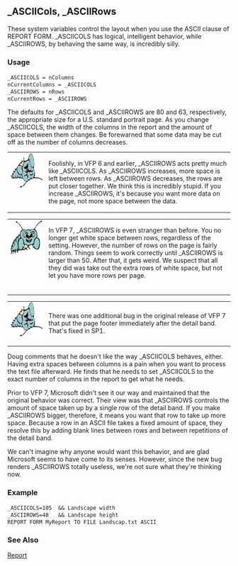 ## _ASCIICols, _ASCIIRows

These system variables control the layout when you use the ASCII clause of REPORT FORM. _ASCIICOLS has logical, intelligent behavior, while _ASCIIROWS, by behaving the same way, is incredibly silly.

### Usage

```foxpro
_ASCIICOLS = nColumns
nCurrentColumns = _ASCIICOLS
_ASCIIROWS = nRows
nCurrentRows = _ASCIIROWS
```

The defaults for _ASCIICOLS and _ASCIIROWS are 80 and 63, respectively, the appropriate size for a U.S. standard portrait page. As you change _ASCIICOLS, the width of the columns in the report and the amount of space between them changes. Be forewarned that some data may be cut off as the number of columns decreases.

<table width=100% border=0 cellspacing=0 cellpadding=0>
<tr>
  <td width=17% valign=top>
<img width=95 height=78 src="fixbug1.gif"></p>
  </td>
  <td width=83%>
  <p>Foolishly, in VFP 6 and earlier, _ASCIIROWS acts pretty much like _ASCIICOLS. As _ASCIIROWS increases, more space is left between rows. As _ASCIIROWS decreases, the rows are put closer together. We think this is incredibly stupid. If you increase _ASCIIROWS, it's because you want more data on the page, not more space between the data.</p>
  </td>
 </tr>
</table>

<table border=0 cellspacing=0 cellpadding=0 width=100%>
<tr>
  <td width=17% valign=top>
<img width=95 height=78 src="bug.gif"></p>
  </td>
  <td width=83%>
  <p>In VFP 7, _ASCIIROWS is even stranger than before. You no longer get white space between rows, regardless of the setting. However, the number of rows on the page is fairly random. Things seem to work correctly until _ASCIIROWS is larger than 50. After that, it gets weird. We suspect that all they did was take out the extra rows of white space, but not let you have more rows per page.</p>
  &nbsp;</td>
 </tr>
</table>

<table border=0 cellspacing=0 cellpadding=0 width=100%>
<tr>
  <td width=17% valign=top>
<img width=95 height=78 src="fixbug1.gif"></p>
  </td>
  <td width=83%>
  <p>There was one additional bug in the original release of VFP 7 that put the page footer immediately after the detail band. That's fixed in SP1.</p>
  </td>
 </tr>
</table>

Doug comments that he doesn't like the way _ASCIICOLS behaves, either. Having extra spaces between columns is a pain when you want to process the text file afterward. He finds that he needs to set _ASCIICOLS to the exact number of columns in the report to get what he needs.

Prior to VFP 7, Microsoft didn't see it our way and maintained that the original behavior was correct. Their view was that _ASCIIROWS controls the amount of space taken up by a single row of the detail band. If you make _ASCIIROWS bigger, therefore, it means you want that row to take up more space. Because a row in an ASCII file takes a fixed amount of space, they resolve this by adding blank lines between rows and between repetitions of the detail band.

We can't imagine why anyone would want this behavior, and are glad Microsoft seems to have come to its senses. However, since the new bug renders _ASCIIROWS totally useless, we're not sure what they're thinking now.

### Example

```foxpro
_ASCIICOLS=105  && Landscape width
_ASCIIROWS=48   && Landscape height
REPORT FORM MyReport TO FILE Landscap.txt ASCII
```
### See Also

[Report](s4g238.md)